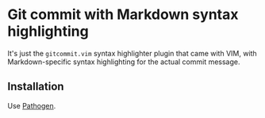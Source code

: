Git commit with Markdown syntax highlighting
============================================

It's just the `gitcommit.vim` syntax highlighter plugin that came with VIM, with
Markdown-specific syntax highlighting for the actual commit message.

Installation
------------

Use [Pathogen][].

[Pathogen]: https://github.com/tpope/vim-pathogen

